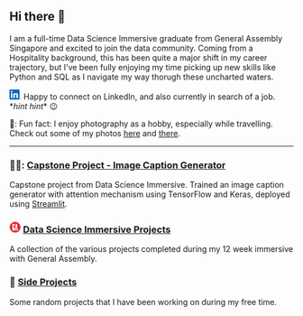 ## Hi there 👋

I am a full-time Data Science Immersive graduate from General Assembly Singapore and excited to join the data community. Coming from a Hospitality background, this has been quite a major shift in my career trajectory, but I've been fully enjoying my time picking up new skills like Python and SQL as I navigate my way thorugh these uncharted waters.

<a href="https://www.linkedin.com/in/shawn-sing/" target="_blank" rel="noopener noreferrer"><img src="./linkedin_original.svg" alt="LinkedIn Logo" height="18"/></a> Happy to connect on LinkedIn, and also currently in search of a job. \**hint hint*\* :wink:

📸: Fun fact: I enjoy photography as a hobby, especially while travelling. Check out some of my photos [here](https://eeshawn.tumblr.com) and [there](https://www.flickr.com/photos/ee_shawn/).

---

### 🏄‍♂️: [Capstone Project - Image Caption Generator](https://github.com/eeshawn11/DSI-Capstone)
Capstone project from Data Science Immersive. Trained an image caption generator with attention mechanism using TensorFlow and Keras, deployed using [Streamlit](https://eeshawn-dsi-capstone.streamlit.app/).

### <img src="./general-assembly-space-academy.png" alt="General Assemly Logo" height="20"> [Data Science Immersive Projects](https://github.com/eeshawn11/DSI33-Shawn)
A collection of the various projects completed during my 12 week immersive with General Assembly.

### :roller_coaster: [Side Projects](https://github.com/eeshawn11/DSI33-Shawn/tree/main/Side_Projects)
Some random projects that I have been working on during my free time.


<!--
**eeshawn11/eeshawn11** is a ✨ _special_ ✨ repository because its `README.md` (this file) appears on your GitHub profile.

Here are some ideas to get you started:

- 🔭 I’m currently working on ...
- 🌱 I’m currently learning ...
- 👯 I’m looking to collaborate on ...
- 🤔 I’m looking for help with ...
- 💬 Ask me about ...
- 📫 How to reach me: ...
- 😄 Pronouns: ...
- ⚡ Fun fact: ...
-->
